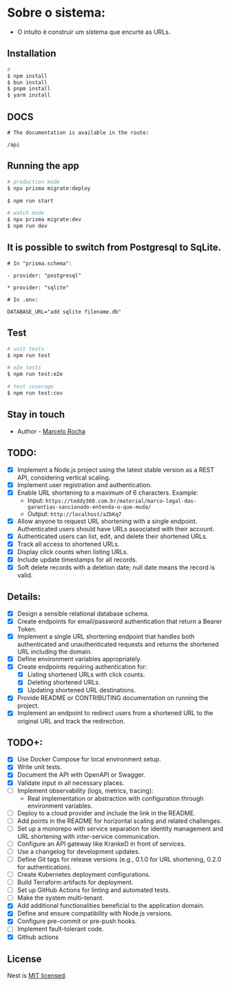 # Sobre o sistema:

- O intuito é construir um sistema que encurte as URLs.

## Installation

```bash
#
$ npm install
$ bun install
$ pnpm install
$ yarm install
```

## DOCS

```
# The documentation is available in the route:

/api
```

## Running the app

```bash
# production mode
$ npx prisma migrate:deploy

$ npm run start

# watch mode
$ npx prisma migrate:dev
$ npm run dev

```

## It is possible to switch from Postgresql to SqLite.

```
# In "prisma.schema":

- provider: "postgresql"

* provider: "sqlite"

# In .env:

DATABASE_URL="add sqlite filename.db"
```

## Test

```bash
# unit tests
$ npm run test

# e2e tests
$ npm run test:e2e

# test coverage
$ npm run test:cov
```

## Stay in touch

- Author - [Marcelo Rocha](https://rocha-portfolio.vercel.app)

## TODO:

- [x] Implement a Node.js project using the latest stable version as a REST API, considering vertical scaling.
- [x] Implement user registration and authentication.
- [x] Enable URL shortening to a maximum of 6 characters. Example:
  - Input: `https://teddy360.com.br/material/marco-legal-das-garantias-sancionado-entenda-o-que-muda/`
  - Output: `http://localhost/aZbKq7`
- [x] Allow anyone to request URL shortening with a single endpoint. Authenticated users should have URLs associated with their account.
- [x] Authenticated users can list, edit, and delete their shortened URLs.
- [x] Track all access to shortened URLs.
- [x] Display click counts when listing URLs.
- [x] Include update timestamps for all records.
- [x] Soft delete records with a deletion date; null date means the record is valid.

## Details:

- [x] Design a sensible relational database schema.
- [x] Create endpoints for email/password authentication that return a Bearer Token.
- [x] Implement a single URL shortening endpoint that handles both authenticated and unauthenticated requests and returns the shortened URL including the domain.
- [x] Define environment variables appropriately.
- [x] Create endpoints requiring authentication for:
  - [x] Listing shortened URLs with click counts.
  - [x] Deleting shortened URLs.
  - [x] Updating shortened URL destinations.
- [x] Provide README or CONTRIBUTING documentation on running the project.
- [x] Implement an endpoint to redirect users from a shortened URL to the original URL and track the redirection.

## TODO+:

- [x] Use Docker Compose for local environment setup.
- [x] Write unit tests.
- [x] Document the API with OpenAPI or Swagger.
- [x] Validate input in all necessary places.
- [ ] Implement observability (logs, metrics, tracing):
  - Real implementation or abstraction with configuration through environment variables.
- [ ] Deploy to a cloud provider and include the link in the README.
- [ ] Add points in the README for horizontal scaling and related challenges.
- [ ] Set up a monorepo with service separation for identity management and URL shortening with inter-service communication.
- [ ] Configure an API gateway like KrankeD in front of services.
- [ ] Use a changelog for development updates.
- [ ] Define Git tags for release versions (e.g., 0.1.0 for URL shortening, 0.2.0 for authentication).
- [ ] Create Kubernetes deployment configurations.
- [ ] Build Terraform artifacts for deployment.
- [ ] Set up GitHub Actions for linting and automated tests.
- [ ] Make the system multi-tenant.
- [x] Add additional functionalities beneficial to the application domain.
- [x] Define and ensure compatibility with Node.js versions.
- [x] Configure pre-commit or pre-push hooks.
- [ ] Implement fault-tolerant code.
- [x] Github actions

## License

Nest is [MIT licensed](LICENSE).
